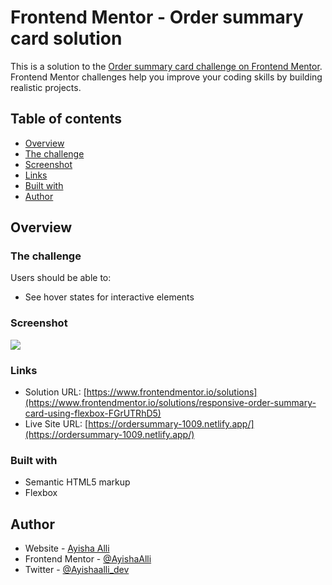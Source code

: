 # Frontend Mentor - Order summary card solution

This is a solution to the [Order summary card challenge on Frontend Mentor](https://www.frontendmentor.io/challenges/order-summary-component-QlPmajDUj). Frontend Mentor challenges help you improve your coding skills by building realistic projects. 

## Table of contents

  - [Overview](#overview)
  - [The challenge](#the-challenge)
  - [Screenshot](#screenshot)
  - [Links](#links)
  - [Built with](#built-with)
  - [Author](#author)



## Overview

### The challenge

Users should be able to:

- See hover states for interactive elements

### Screenshot

![](./screenshot.jpg)

### Links

- Solution URL: [https://www.frontendmentor.io/solutions](https://www.frontendmentor.io/solutions/responsive-order-summary-card-using-flexbox-FGrUTRhD5)
- Live Site URL: [https://ordersummary-1009.netlify.app/](https://ordersummary-1009.netlify.app/)


### Built with

- Semantic HTML5 markup
- Flexbox



## Author

- Website - [Ayisha Alli](https://www.ayishaalli.com)
- Frontend Mentor - [@AyishaAlli](https://www.frontendmentor.io/profile/AyishaAlli)
- Twitter - [@Ayishaalli_dev](https://www.twitter.com/ayishaalli_dev)


